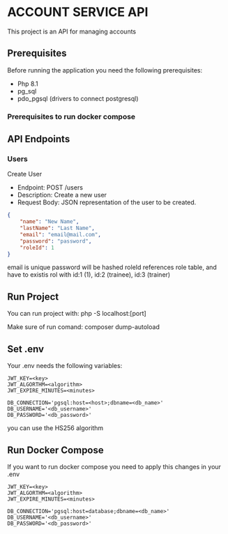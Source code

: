 # ACCOUNT SERVICE API
This project is an API for managing accounts

## Prerequisites
Before running the application you need the following prerequisites:

* Php 8.1
* pg_sql
* pdo_pgsql (drivers to connect postgresql)
### Prerequisites to run docker compose

## API Endpoints
### Users
Create User
* Endpoint: POST /users
* Description: Create a new user
* Request Body: JSON representation of the user to be created.
```Json
{
    "name": "New Name",
    "lastName": "Last Name",
    "email": "email@mail.com",
    "password": "password",
    "roleId": 1
}
```
email is unique
password will be hashed
roleId references role table, and have to existis rol with id:1 (1), id:2 (trainee), id:3 (trainer)

## Run Project
You can run project with:
php -S localhost:[port]

Make sure of run comand:
composer dump-autoload

## Set .env
Your .env needs the following variables:

```
JWT_KEY=<key>
JWT_ALGORTHM=<algorithm>
JWT_EXPIRE_MINUTES=<minutes>

DB_CONNECTION='pgsql:host=<host>;dbname=<db_name>'
DB_USERNAME='<db_username>'
DB_PASSWORD='<db_password>'
```
you can use the HS256 algorithm

## Run Docker Compose
If you want to run docker compose you need to apply this changes in your .env
```
JWT_KEY=<key>
JWT_ALGORTHM=<algorithm>
JWT_EXPIRE_MINUTES=<minutes>

DB_CONNECTION='pgsql:host=database;dbname=<db_name>'
DB_USERNAME='<db_username>'
DB_PASSWORD='<db_password>'
```